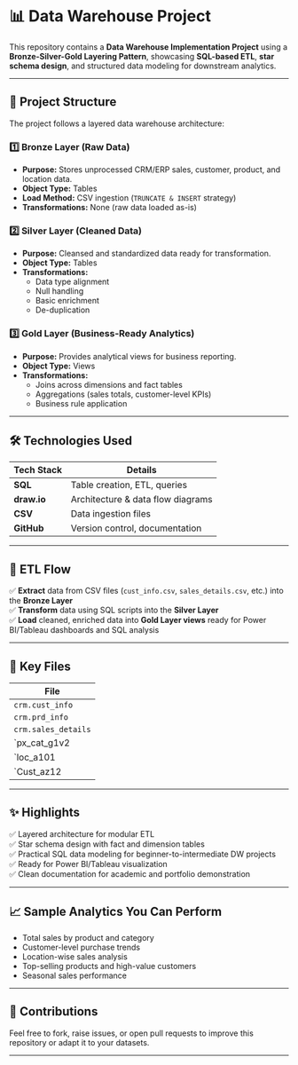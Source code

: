 # 📊 Data Warehouse Project

This repository contains a **Data Warehouse Implementation Project** using a **Bronze-Silver-Gold Layering Pattern**, showcasing **SQL-based ETL**, **star schema design**, and structured data modeling for downstream analytics.

---

## 🧩 Project Structure

The project follows a layered data warehouse architecture:

### 1️⃣ Bronze Layer (Raw Data)

- **Purpose:** Stores unprocessed CRM/ERP sales, customer, product, and location data.
- **Object Type:** Tables
- **Load Method:** CSV ingestion (`TRUNCATE & INSERT` strategy)
- **Transformations:** None (raw data loaded as-is)

### 2️⃣ Silver Layer (Cleaned Data)

- **Purpose:** Cleansed and standardized data ready for transformation.
- **Object Type:** Tables
- **Transformations:**
  - Data type alignment
  - Null handling
  - Basic enrichment
  - De-duplication

### 3️⃣ Gold Layer (Business-Ready Analytics)

- **Purpose:** Provides analytical views for business reporting.
- **Object Type:** Views
- **Transformations:**
  - Joins across dimensions and fact tables
  - Aggregations (sales totals, customer-level KPIs)
  - Business rule application

---

## 🛠️ Technologies Used

| Tech Stack   | Details                            |
| ------------ | ---------------------------------- |
| **SQL**      | Table creation, ETL, queries      |
| **draw.io**  | Architecture & data flow diagrams |
| **CSV**      | Data ingestion files              |
| **GitHub**   | Version control, documentation    |

---

## 🔁 ETL Flow

✅ **Extract** data from CSV files (`cust_info.csv`, `sales_details.csv`, etc.) into the **Bronze Layer**  
✅ **Transform** data using SQL scripts into the **Silver Layer**  
✅ **Load** cleaned, enriched data into **Gold Layer views** ready for Power BI/Tableau dashboards and SQL analysis

---

## 📎 Key Files

| File                               | 
| ---------------------------------- | 
| `crm.cust_info`                    | 
| `crm.prd_info`                     | 
| `crm.sales_details`                | 
| `px_cat_g1v2                       |
| `loc_a101                          | 
| `Cust_az12                         |

---

## ✨ Highlights

✅ Layered architecture for modular ETL  
✅ Star schema design with fact and dimension tables  
✅ Practical SQL data modeling for beginner-to-intermediate DW projects  
✅ Ready for Power BI/Tableau visualization  
✅ Clean documentation for academic and portfolio demonstration


---

## 📈 Sample Analytics You Can Perform

- Total sales by product and category
- Customer-level purchase trends
- Location-wise sales analysis
- Top-selling products and high-value customers
- Seasonal sales performance

---

## 🤝 Contributions

Feel free to fork, raise issues, or open pull requests to improve this repository or adapt it to your datasets.

---

